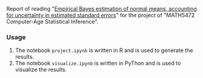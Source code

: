 
Report of reading "[Empirical Bayes estimation of normal means, accounting for uncertainty in estimated standard errors](https://arxiv.org/abs/1901.10679)" for the project of "MATH5472 Computer-Age Statistical Inference".

### Usage
1. The notebook `project.ipynb` is written in R and is used to generate the results.
2. The notebook `visualize.ipynb` is written in PyThon and is used to visualize the results.
